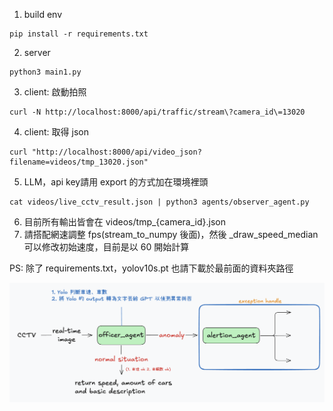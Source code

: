1. build env 
```
pip install -r requirements.txt
```
2. server
```
python3 main1.py 
```
3. client: 啟動拍照
 ```
curl -N http://localhost:8000/api/traffic/stream\?camera_id\=13020
 ```
4. client: 取得 json
```
curl "http://localhost:8000/api/video_json?filename=videos/tmp_13020.json"
```
5.  LLM，api key請用 export 的方式加在環境裡頭
```
cat videos/live_cctv_result.json | python3 agents/observer_agent.py
```
6. 目前所有輸出皆會在 videos/tmp_{camera_id}.json
7. 請搭配網速調整 fps(stream_to_numpy 後面)，然後 _draw_speed_median 可以修改初始速度，目前是以 60 開始計算

PS: 除了 requirements.txt，yolov10s.pt 也請下載於最前面的資料夾路徑


![architecture](./docs/architecture.png)
